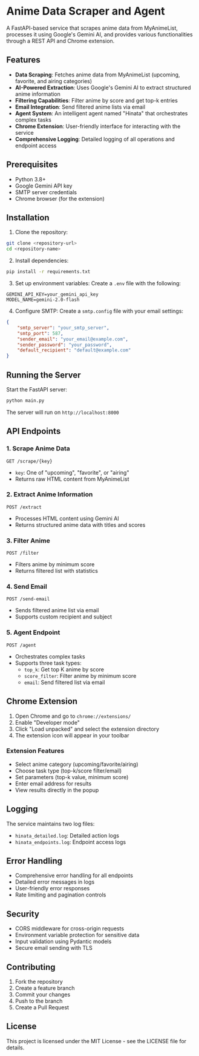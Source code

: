 # Anime Data Scraper and Agent

A FastAPI-based service that scrapes anime data from MyAnimeList, processes it using Google's Gemini AI, and provides various functionalities through a REST API and Chrome extension.

## Features

- **Data Scraping**: Fetches anime data from MyAnimeList (upcoming, favorite, and airing categories)
- **AI-Powered Extraction**: Uses Google's Gemini AI to extract structured anime information
- **Filtering Capabilities**: Filter anime by score and get top-k entries
- **Email Integration**: Send filtered anime lists via email
- **Agent System**: An intelligent agent named "Hinata" that orchestrates complex tasks
- **Chrome Extension**: User-friendly interface for interacting with the service
- **Comprehensive Logging**: Detailed logging of all operations and endpoint access

## Prerequisites

- Python 3.8+
- Google Gemini API key
- SMTP server credentials
- Chrome browser (for the extension)

## Installation

1. Clone the repository:
```bash
git clone <repository-url>
cd <repository-name>
```

2. Install dependencies:
```bash
pip install -r requirements.txt
```

3. Set up environment variables:
Create a `.env` file with the following:
```
GEMINI_API_KEY=your_gemini_api_key
MODEL_NAME=gemini-2.0-flash
```

4. Configure SMTP:
Create a `smtp.config` file with your email settings:
```json
{
    "smtp_server": "your_smtp_server",
    "smtp_port": 587,
    "sender_email": "your_email@example.com",
    "sender_password": "your_password",
    "default_recipient": "default@example.com"
}
```

## Running the Server

Start the FastAPI server:
```bash
python main.py
```

The server will run on `http://localhost:8000`

## API Endpoints

### 1. Scrape Anime Data
```
GET /scrape/{key}
```
- `key`: One of "upcoming", "favorite", or "airing"
- Returns raw HTML content from MyAnimeList

### 2. Extract Anime Information
```
POST /extract
```
- Processes HTML content using Gemini AI
- Returns structured anime data with titles and scores

### 3. Filter Anime
```
POST /filter
```
- Filters anime by minimum score
- Returns filtered list with statistics

### 4. Send Email
```
POST /send-email
```
- Sends filtered anime list via email
- Supports custom recipient and subject

### 5. Agent Endpoint
```
POST /agent
```
- Orchestrates complex tasks
- Supports three task types:
  - `top_k`: Get top K anime by score
  - `score_filter`: Filter anime by minimum score
  - `email`: Send filtered list via email

## Chrome Extension

1. Open Chrome and go to `chrome://extensions/`
2. Enable "Developer mode"
3. Click "Load unpacked" and select the extension directory
4. The extension icon will appear in your toolbar

### Extension Features
- Select anime category (upcoming/favorite/airing)
- Choose task type (top-k/score filter/email)
- Set parameters (top-k value, minimum score)
- Enter email address for results
- View results directly in the popup

## Logging

The service maintains two log files:
- `hinata_detailed.log`: Detailed action logs
- `hinata_endpoints.log`: Endpoint access logs

## Error Handling

- Comprehensive error handling for all endpoints
- Detailed error messages in logs
- User-friendly error responses
- Rate limiting and pagination controls

## Security

- CORS middleware for cross-origin requests
- Environment variable protection for sensitive data
- Input validation using Pydantic models
- Secure email sending with TLS

## Contributing

1. Fork the repository
2. Create a feature branch
3. Commit your changes
4. Push to the branch
5. Create a Pull Request

## License

This project is licensed under the MIT License - see the LICENSE file for details. 